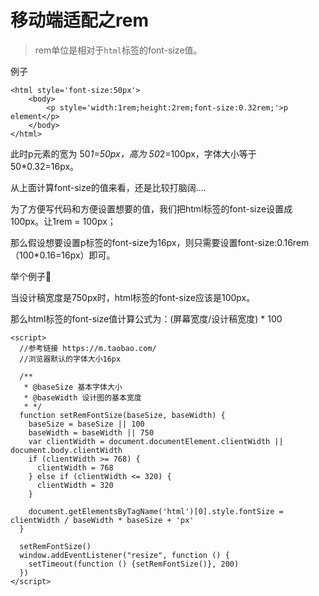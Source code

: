 # 移动端适配之rem

> rem单位是相对于`html`标签的font-size值。

例子

```
<html style='font-size:50px'>
	<body>
		<p style='width:1rem;height:2rem;font-size:0.32rem;'>p element</p>
	</body>
</html>
```

此时p元素的宽为 50*1=50px，高为 50*2=100px，字体大小等于 50*0.32=16px。

从上面计算font-size的值来看，还是比较打脑阔....

为了方便写代码和方便设置想要的值，我们把html标签的font-size设置成100px。让1rem = 100px；

那么假设想要设置p标签的font-size为16px，则只需要设置font-size:0.16rem（100*0.16=16px）即可。


举个例子🌰

当设计稿宽度是750px时，html标签的font-size应该是100px。

那么html标签的font-size值计算公式为：(屏幕宽度/设计稿宽度) * 100

```
<script>
  //参考链接 https://m.taobao.com/
  //浏览器默认的字体大小16px

  /**
   * @baseSize 基本字体大小
   * @baseWidth 设计图的基本宽度
   * */
  function setRemFontSize(baseSize, baseWidth) {
    baseSize = baseSize || 100
    baseWidth = baseWidth || 750
    var clientWidth = document.documentElement.clientWidth || document.body.clientWidth
    if (clientWidth >= 768) {
      clientWidth = 768
    } else if (clientWidth <= 320) {
      clientWidth = 320
    }

    document.getElementsByTagName('html')[0].style.fontSize = clientWidth / baseWidth * baseSize + 'px'
  }

  setRemFontSize()
  window.addEventListener("resize", function () {
    setTimeout(function () {setRemFontSize()}, 200)
  })
</script>
```